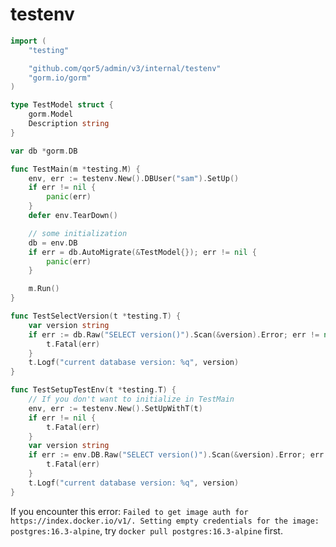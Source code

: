 # testenv

```go
import (
	"testing"

	"github.com/qor5/admin/v3/internal/testenv"
	"gorm.io/gorm"
)

type TestModel struct {
	gorm.Model
	Description string
}

var db *gorm.DB

func TestMain(m *testing.M) {
	env, err := testenv.New().DBUser("sam").SetUp()
	if err != nil {
		panic(err)
	}
	defer env.TearDown()

	// some initialization
	db = env.DB
	if err = db.AutoMigrate(&TestModel{}); err != nil {
		panic(err)
	}

	m.Run()
}

func TestSelectVersion(t *testing.T) {
	var version string
	if err := db.Raw("SELECT version()").Scan(&version).Error; err != nil {
		t.Fatal(err)
	}
	t.Logf("current database version: %q", version)
}

func TestSetupTestEnv(t *testing.T) {
	// If you don't want to initialize in TestMain
	env, err := testenv.New().SetUpWithT(t)
	if err != nil {
		t.Fatal(err)
	}
	var version string
	if err := env.DB.Raw("SELECT version()").Scan(&version).Error; err != nil {
		t.Fatal(err)
	}
	t.Logf("current database version: %q", version)
}
```

If you encounter this error: `Failed to get image auth for https://index.docker.io/v1/. Setting empty credentials for the image: postgres:16.3-alpine`, try `docker pull postgres:16.3-alpine` first.